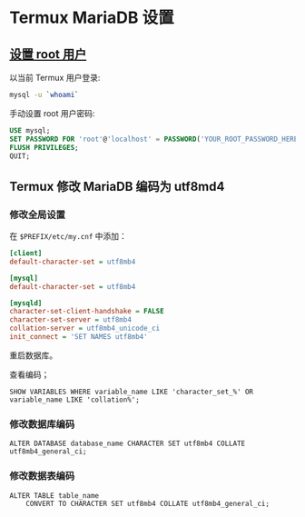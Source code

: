 # Termux MariaDB 设置

## [设置 root 用户](https://wiki.termux.com/wiki/MariaDB)

以当前 Termux 用户登录:

```sh
mysql -u `whoami`
```

手动设置 root 用户密码:

```sql
USE mysql;
SET PASSWORD FOR 'root'@'localhost' = PASSWORD('YOUR_ROOT_PASSWORD_HERE');
FLUSH PRIVILEGES;
QUIT;
```

## Termux 修改 MariaDB 编码为 utf8md4

### 修改全局设置

在 `$PREFIX/etc/my.cnf` 中添加：

```ini
[client]
default-character-set = utf8mb4

[mysql]
default-character-set = utf8mb4

[mysqld]
character-set-client-handshake = FALSE
character-set-server = utf8mb4
collation-server = utf8mb4_unicode_ci
init_connect = 'SET NAMES utf8mb4'
```

重启数据库。

查看编码；

```mysql
SHOW VARIABLES WHERE variable_name LIKE 'character_set_%' OR variable_name LIKE 'collation%';
```

### 修改数据库编码

```mysql
ALTER DATABASE database_name CHARACTER SET utf8mb4 COLLATE utf8mb4_general_ci;
```

### 修改数据表编码

```mysql
ALTER TABLE table_name
    CONVERT TO CHARACTER SET utf8mb4 COLLATE utf8mb4_general_ci;
```
